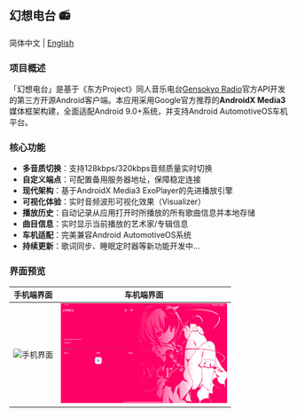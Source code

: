 ## 幻想电台 📻
简体中文 | [English](README.md)

### 项目概述
「幻想电台」是基于《东方Project》同人音乐电台[Gensokyo Radio](https://gensokyoradio.net)官方API开发的第三方开源Android客户端。本应用采用Google官方推荐的**AndroidX Media3**媒体框架构建，全面适配Android 9.0+系统，并支持Android AutomotiveOS车机平台。

### 核心功能
- **多音质切换**：支持128kbps/320kbps音频质量实时切换
- **自定义端点**：可配置备用服务器地址，保障稳定连接
- **现代架构**：基于AndroidX Media3 ExoPlayer的先进播放引擎
- **可视化体验**：实时音频波形可视化效果（Visualizer）
- **播放历史**：自动记录从应用打开时所播放的所有歌曲信息并本地存储
- **曲目信息**：实时显示当前播放的艺术家/专辑信息
- **车机适配**：完美兼容Android AutomotiveOS系统
- **持续更新**：歌词同步、睡眠定时器等新功能开发中...

### 界面预览
| 手机端界面                                                                                                    | 车机端界面 |
|----------------------------------------------------------------------------------------------------------|------------|
| <img alt="手机界面" src="screenshots/Screenshot_20250128-175637.%E5%B9%BB%E6%83%B3%E7%94%B5%E5%8F%B0.png" width="300"/> | <img src="screenshots/Screenshot_20250128-175757.png" width="300" alt="车机界面"/> |